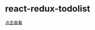 # react-redux-todolist

[点击查看](https://busytodie.github.io/react-redux-todolist/. "react-redux-todolist")
